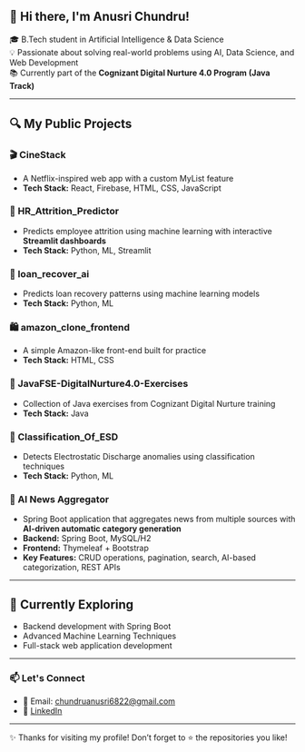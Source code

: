 ## 👋 Hi there, I'm Anusri Chundru!

🎓 B.Tech student in Artificial Intelligence & Data Science  
💡 Passionate about solving real-world problems using AI, Data Science, and Web Development  
📚 Currently part of the **Cognizant Digital Nurture 4.0 Program (Java Track)**

---

## 🔍 My Public Projects

### 🎬 CineStack
- A Netflix-inspired web app with a custom MyList feature  
- **Tech Stack:** React, Firebase, HTML, CSS, JavaScript  

### 🎯 HR_Attrition_Predictor
- Predicts employee attrition using machine learning with interactive **Streamlit dashboards**  
- **Tech Stack:** Python, ML, Streamlit  

### 💸 loan_recover_ai
- Predicts loan recovery patterns using machine learning models  
- **Tech Stack:** Python, ML  

### 🛍️ amazon_clone_frontend
- A simple Amazon-like front-end built for practice  
- **Tech Stack:** HTML, CSS  

### 🧪 JavaFSE-DigitalNurture4.0-Exercises
- Collection of Java exercises from Cognizant Digital Nurture training  
- **Tech Stack:** Java  

### 🔬 Classification_Of_ESD
- Detects Electrostatic Discharge anomalies using classification techniques  
- **Tech Stack:** Python, ML  

### 📰 AI News Aggregator
- Spring Boot application that aggregates news from multiple sources with **AI-driven automatic category generation**  
- **Backend:** Spring Boot, MySQL/H2  
- **Frontend:** Thymeleaf + Bootstrap  
- **Key Features:** CRUD operations, pagination, search, AI-based categorization, REST APIs  

---

## 🌱 Currently Exploring
- Backend development with Spring Boot  
- Advanced Machine Learning Techniques  
- Full-stack web application development  


---

### 📫 Let's Connect

- 📧 Email: [chundruanusri6822@gmail.com](mailto:chundruanusri6822@gmail.com)
- 💼 [LinkedIn](https://www.linkedin.com/in/chundru-anusri-b5a967256/)

---

✨ Thanks for visiting my profile! Don’t forget to ⭐️ the repositories you like!

